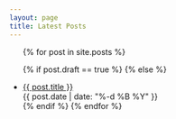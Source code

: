 ```yaml
---
layout: page
title: Latest Posts
---
```


<ul>
{% for post in site.posts  %}

{% if post.draft == true %}
{% else %}
    <li class="pv2">
    <a href="{{ post.url }}">{{ post.title }}</a><br><span class="f6 ttu black-50 pv3">{{ post.date | date: "%-d %B %Y" }}</span>
    </li>
    {% endif %}
    {% endfor %}
    </ul>
